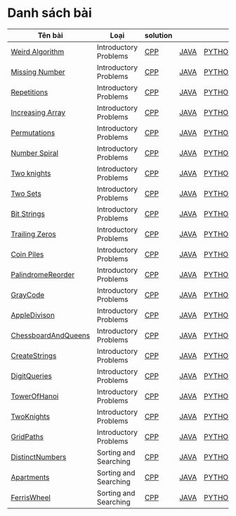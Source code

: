 # Danh sách bài
| Tên bài      | Loại | solution|||
| ----------- | ----------- |---|---|---|
| [Weird Algorithm](https://cses.fi/problemset/task/1068/) | Introductory Problems |[CPP](https://github.com/HenryTran1604/CSES/blob/main/CPP/1068_WeirdAlgorithm.cpp)|[JAVA](https://github.com/HenryTran1604/CSES/blob/main/JAVA/src/WeirdAlgorithm.java)|[PYTHON]()|
| [Missing Number](https://cses.fi/problemset/task/1083)   | Introductory Problems |[CPP](https://github.com/HenryTran1604/CSES/blob/main/CPP/MissingNumber.cpp)|[JAVA](https://github.com/HenryTran1604/CSES/blob/main/JAVA/src/MissingNumber.java)|[PYTHON]()|
| [Repetitions](https://cses.fi/problemset/task/1069)   | Introductory Problems |[CPP]()|[JAVA](https://github.com/HenryTran1604/CSES/blob/main/JAVA/src/Repetitions.java)|[PYTHON]()|
| [Increasing Array](https://cses.fi/problemset/task/1094)   | Introductory Problems |[CPP]()|[JAVA]()|[PYTHON]()|
| [Permutations](https://cses.fi/problemset/task/1070)   | Introductory Problems |[CPP](https://github.com/HenryTran1604/CSES/blob/main/CPP/Permutations.cpp)|[JAVA](https://github.com/HenryTran1604/CSES/blob/main/JAVA/src/Permutations.java)|[PYTHON]()|
| [Number Spiral](https://cses.fi/problemset/task/1071)   | Introductory Problems |[CPP]()|[JAVA](https://github.com/HenryTran1604/CSES/blob/main/JAVA/src/NumberSpiral.java)|[PYTHON]()|
| [Two knights](https://cses.fi/problemset/task/1072)   | Introductory Problems |[CPP]()|[JAVA]()|[PYTHON]()|
| [Two Sets](https://cses.fi/problemset/task/1092)   | Introductory Problems |[CPP](https://github.com/HenryTran1604/CSES/blob/main/CPP/TwoSets.cpp)|[JAVA]()|[PYTHON]()|
| [Bit Strings](https://cses.fi/problemset/task/1617)   | Introductory Problems |[CPP](https://github.com/HenryTran1604/CSES/blob/main/CPP/BitStrings.cpp)|[JAVA]()|[PYTHON]()|
| [Trailing Zeros](https://cses.fi/problemset/task/1618)   | Introductory Problems |[CPP]()|[JAVA]()|[PYTHON]()|
| [Coin Piles](https://cses.fi/problemset/task/1754)   | Introductory Problems |[CPP](https://github.com/HenryTran1604/CSES/blob/main/CPP/CoinPiles.cpp)|[JAVA]()|[PYTHON]()|
| [PalindromeReorder](https://cses.fi/problemset/task/1755)   | Introductory Problems |[CPP](https://github.com/HenryTran1604/CSES/blob/main/CPP/PalindromeReorder.cpp)|[JAVA]()|[PYTHON]()|
| [GrayCode](https://cses.fi/problemset/task/2205)   | Introductory Problems |[CPP](https://github.com/HenryTran1604/CSES/blob/main/CPP/GrayCode.cpp)|[JAVA]()|[PYTHON]()|
| [AppleDivison](https://cses.fi/problemset/task/1623)   | Introductory Problems |[CPP](https://github.com/HenryTran1604/CSES/blob/main/CPP/AppleDivison.cpp)|[JAVA]()|[PYTHON]()|
| [ChessboardAndQueens](https://cses.fi/problemset/task/1624)   | Introductory Problems |[CPP](https://github.com/HenryTran1604/CSES/blob/main/CPP/ChessboardAndQueens.cpp)|[JAVA]()|[PYTHON]()|
| [CreateStrings](https://cses.fi/problemset/task/1622)   | Introductory Problems |[CPP](https://github.com/HenryTran1604/CSES/blob/main/CPP/CreateStrings.cpp)|[JAVA]()|[PYTHON]()|
| [DigitQueries](https://cses.fi/problemset/task/2431)   | Introductory Problems |[CPP](https://github.com/HenryTran1604/CSES/blob/main/CPP/DigitQueries.cpp)|[JAVA]()|[PYTHON]()|
| [TowerOfHanoi](https://cses.fi/problemset/task/2165)   | Introductory Problems |[CPP](https://github.com/HenryTran1604/CSES/blob/main/CPP/TowerOfHanoi.cpp)|[JAVA]()|[PYTHON]()|
| [TwoKnights](https://cses.fi/problemset/task/1072)   | Introductory Problems |[CPP](https://github.com/HenryTran1604/CSES/blob/main/CPP/TwoKnights.cpp)|[JAVA]()|[PYTHON]()|
| [GridPaths](https://cses.fi/problemset/task/1625)   | Introductory Problems |[CPP](https://github.com/HenryTran1604/CSES/blob/main/CPP/GridPaths.cpp)|[JAVA]()|[PYTHON]()|
| [DistinctNumbers](https://cses.fi/problemset/task/1621)   | Sorting and Searching |[CPP](https://github.com/HenryTran1604/CSES/blob/main/CPP/DistinctNumbers.cpp)|[JAVA]()|[PYTHON]()|
| [Apartments](https://cses.fi/problemset/task/1084)   | Sorting and Searching |[CPP](https://github.com/HenryTran1604/CSES/blob/main/CPP/Apartments.cpp)|[JAVA]()|[PYTHON]()|
| [FerrisWheel](https://cses.fi/problemset/task/1090)   | Sorting and Searching |[CPP](https://github.com/HenryTran1604/CSES/blob/main/CPP/FerrisWheel.cpp)|[JAVA]()|[PYTHON]()|
